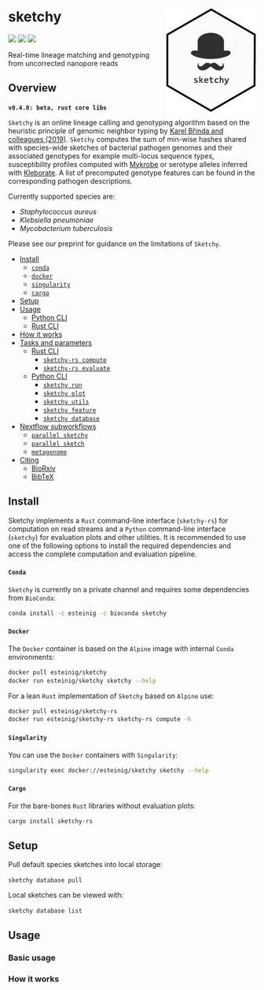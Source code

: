 # sketchy <a href='https://github.com/esteinig'><img src='img/logo.png' align="right" height="210" /></a>


![](https://img.shields.io/badge/lang-rust-black.svg)
![](https://img.shields.io/badge/version-0.4.0-purple.svg)
![](https://img.shields.io/badge/biorxiv-v1-blue.svg)

Real-time lineage matching and genotyping from uncorrected nanopore reads

## Overview

**`v0.4.0: beta, rust core libs`**

`Sketchy` is an online lineage calling and genotyping algorithm based on the heuristic principle of genomic neighbor typing by [Karel Břinda and colleagues (2019)](https://www.biorxiv.org/content/10.1101/403204v2). `Sketchy` computes the sum of min-wise hashes shared with species-wide sketches of bacterial pathogen genomes and their associated genotypes for example multi-locus sequence types, susceptibility profiles computed with [Mykrobe](https://github.com/Mykrobe-tools/mykrobe) or serotype alleles inferred with [Kleborate](https://github.com/katholt/kleborate). A list of precomputed genotype features can be found in the corresponding pathogen descriptions.

Currently supported species are:

* *Staphylococcus aureus*
* *Klebsiella pneumoniae* 
* *Mycobacterium tuberculosis*

Please see our preprint for guidance on the limitations of `Sketchy`.

- [Install](#install)
  - [`conda`](#conda)
  - [`docker`](#docker)
  - [`singularity`](#singularity)
  - [`cargo`](#cargo)
- [Setup](#setup)
- [Usage](#usage)
  - [Python CLI](#python-client)
  - [Rust CLI](#rust-client)
- [How it works](#how-it-works)
- [Tasks and parameters](#tasks)
  - [Rust CLI](#rust-client-tasks)
    - [`sketchy-rs compute`](#sketchy-rust-compute)
    - [`sketchy-rs evaluate`](#sketchy-rust-evaluate)
  - [Python CLI](#python-client-tasks)
    - [`sketchy run`](#sketchy-run)
    - [`sketchy plot`](#sketchy-plot)
    - [`sketchy utils`](#sketchy-utils)
    - [`sketchy feature`](#sketchy-feature)
    - [`sketchy database`](#sketchy-database)
- [Nextflow subworkflows](#nextflow)
  - [`parallel sketchy`](#nextflow-sketchy)
  - [`parallel sketch`](#nextflow-sketch)
  - [`metagenome`](#nextflow-metagenome)
- [Citing](#citing)
  - [BioRxiv](#bioarxiv)
  - [BibTeX](#bibtex)

## Install

Sketchy implements a `Rust` command-line interface (`sketchy-rs`) for computation on read streams and a `Python` command-line interface (`sketchy`) for evaluation plots and other utilities. It is recommended to use one of the following options to install the required dependencies and access the complete computation and evaluation pipeline.

#### `Conda`

`Sketchy` is currently on a private channel and requires some dependencies from `BioConda`:

```sh
conda install -c esteinig -c bioconda sketchy
```

#### `Docker`

The `Docker` container is based on the `Alpine` image with internal `Conda` environments:

```sh
docker pull esteinig/sketchy
docker run esteinig/sketchy sketchy --help
```

For a lean `Rust` implementation of `Sketchy` based on `Alpine` use:

```sh
docker pull esteinig/sketchy-rs
docker run esteinig/sketchy-rs sketchy-rs compute -h
```

#### `Singularity`

You can use the `Docker` containers with `Singularity`:

```sh
singularity exec docker://esteinig/sketchy sketchy --help
```

#### `Cargo`

For the bare-bones `Rust` libraries without evaluation plots:

```sh
cargo install sketchy-rs
```

## Setup

Pull default species sketches into local storage:

`sketchy database pull`

Local sketches can be viewed with:

`sketchy database list`

## Usage

### Basic usage

### How it works
